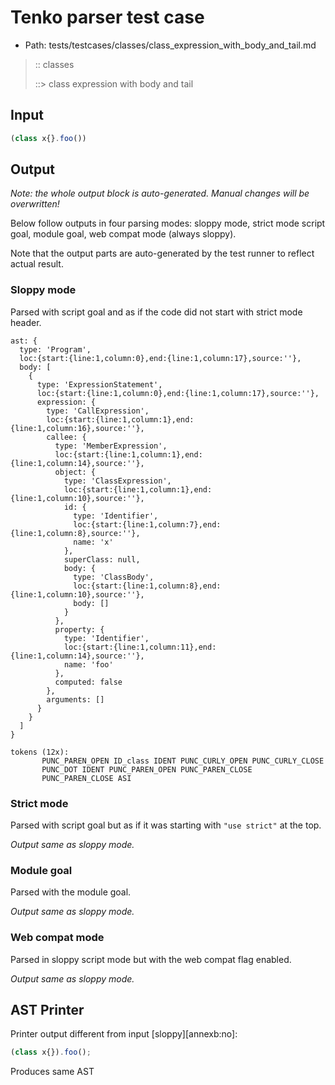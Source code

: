 # Tenko parser test case

- Path: tests/testcases/classes/class_expression_with_body_and_tail.md

> :: classes
>
> ::> class expression with body and tail

## Input

`````js
(class x{}.foo())
`````

## Output

_Note: the whole output block is auto-generated. Manual changes will be overwritten!_

Below follow outputs in four parsing modes: sloppy mode, strict mode script goal, module goal, web compat mode (always sloppy).

Note that the output parts are auto-generated by the test runner to reflect actual result.

### Sloppy mode

Parsed with script goal and as if the code did not start with strict mode header.

`````
ast: {
  type: 'Program',
  loc:{start:{line:1,column:0},end:{line:1,column:17},source:''},
  body: [
    {
      type: 'ExpressionStatement',
      loc:{start:{line:1,column:0},end:{line:1,column:17},source:''},
      expression: {
        type: 'CallExpression',
        loc:{start:{line:1,column:1},end:{line:1,column:16},source:''},
        callee: {
          type: 'MemberExpression',
          loc:{start:{line:1,column:1},end:{line:1,column:14},source:''},
          object: {
            type: 'ClassExpression',
            loc:{start:{line:1,column:1},end:{line:1,column:10},source:''},
            id: {
              type: 'Identifier',
              loc:{start:{line:1,column:7},end:{line:1,column:8},source:''},
              name: 'x'
            },
            superClass: null,
            body: {
              type: 'ClassBody',
              loc:{start:{line:1,column:8},end:{line:1,column:10},source:''},
              body: []
            }
          },
          property: {
            type: 'Identifier',
            loc:{start:{line:1,column:11},end:{line:1,column:14},source:''},
            name: 'foo'
          },
          computed: false
        },
        arguments: []
      }
    }
  ]
}

tokens (12x):
       PUNC_PAREN_OPEN ID_class IDENT PUNC_CURLY_OPEN PUNC_CURLY_CLOSE
       PUNC_DOT IDENT PUNC_PAREN_OPEN PUNC_PAREN_CLOSE
       PUNC_PAREN_CLOSE ASI
`````

### Strict mode

Parsed with script goal but as if it was starting with `"use strict"` at the top.

_Output same as sloppy mode._

### Module goal

Parsed with the module goal.

_Output same as sloppy mode._

### Web compat mode

Parsed in sloppy script mode but with the web compat flag enabled.

_Output same as sloppy mode._

## AST Printer

Printer output different from input [sloppy][annexb:no]:

````js
(class x{}).foo();
````

Produces same AST
